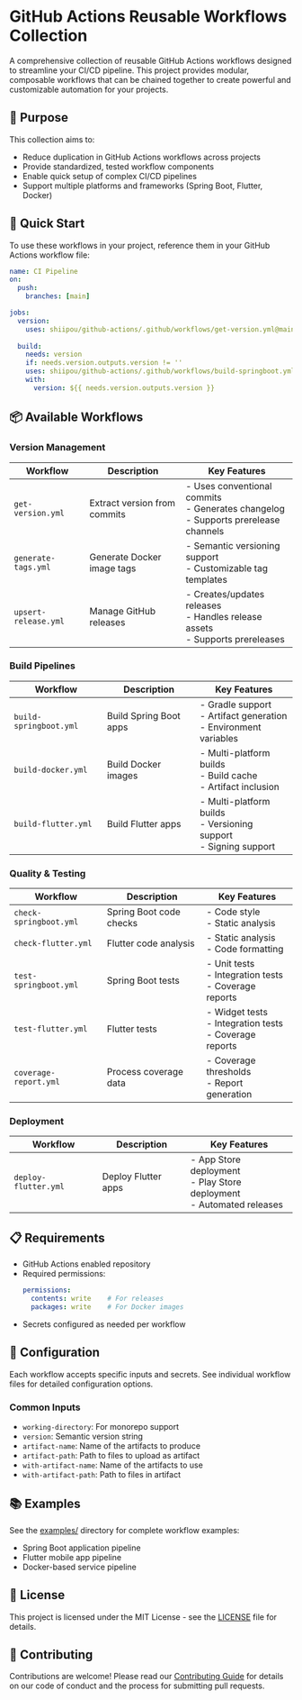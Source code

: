 # GitHub Actions Reusable Workflows Collection

A comprehensive collection of reusable GitHub Actions workflows designed to streamline your CI/CD pipeline. This project provides modular, composable workflows that can be chained together to create powerful and customizable automation for your projects.

## 🎯 Purpose

This collection aims to:
- Reduce duplication in GitHub Actions workflows across projects
- Provide standardized, tested workflow components
- Enable quick setup of complex CI/CD pipelines
- Support multiple platforms and frameworks (Spring Boot, Flutter, Docker)

## 🚀 Quick Start

To use these workflows in your project, reference them in your GitHub Actions workflow file:

```yaml
name: CI Pipeline
on:
  push:
    branches: [main]

jobs:
  version:
    uses: shiipou/github-actions/.github/workflows/get-version.yml@main
    
  build:
    needs: version
    if: needs.version.outputs.version != ''
    uses: shiipou/github-actions/.github/workflows/build-springboot.yml@main
    with:
      version: ${{ needs.version.outputs.version }}
```

## 📦 Available Workflows

### Version Management
| Workflow | Description | Key Features |
|----------|-------------|--------------|
| `get-version.yml` | Extract version from commits | - Uses conventional commits<br>- Generates changelog<br>- Supports prerelease channels |
| `generate-tags.yml` | Generate Docker image tags | - Semantic versioning support<br>- Customizable tag templates |
| `upsert-release.yml` | Manage GitHub releases | - Creates/updates releases<br>- Handles release assets<br>- Supports prereleases |

### Build Pipelines
| Workflow | Description | Key Features |
|----------|-------------|--------------|
| `build-springboot.yml` | Build Spring Boot apps | - Gradle support<br>- Artifact generation<br>- Environment variables |
| `build-docker.yml` | Build Docker images | - Multi-platform builds<br>- Build cache<br>- Artifact inclusion |
| `build-flutter.yml` | Build Flutter apps | - Multi-platform builds<br>- Versioning support<br>- Signing support |

### Quality & Testing
| Workflow | Description | Key Features |
|----------|-------------|--------------|
| `check-springboot.yml` | Spring Boot code checks | - Code style<br>- Static analysis |
| `check-flutter.yml` | Flutter code analysis | - Static analysis<br>- Code formatting |
| `test-springboot.yml` | Spring Boot tests | - Unit tests<br>- Integration tests<br>- Coverage reports |
| `test-flutter.yml` | Flutter tests | - Widget tests<br>- Integration tests<br>- Coverage reports |
| `coverage-report.yml` | Process coverage data | - Coverage thresholds<br>- Report generation |

### Deployment
| Workflow | Description | Key Features |
|----------|-------------|--------------|
| `deploy-flutter.yml` | Deploy Flutter apps | - App Store deployment<br>- Play Store deployment<br>- Automated releases |

## 📋 Requirements

- GitHub Actions enabled repository
- Required permissions:
  ```yaml
  permissions:
    contents: write    # For releases
    packages: write    # For Docker images
  ```
- Secrets configured as needed per workflow

## 🔧 Configuration

Each workflow accepts specific inputs and secrets. See individual workflow files for detailed configuration options.

### Common Inputs
- `working-directory`: For monorepo support
- `version`: Semantic version string
- `artifact-name`: Name of the artifacts to produce
- `artifact-path`: Path to files to upload as artifact
- `with-artifact-name`: Name of the artifacts to use
- `with-artifact-path`: Path to files in artifact

## 📚 Examples

See the [examples/](./examples) directory for complete workflow examples:
- Spring Boot application pipeline
- Flutter mobile app pipeline
- Docker-based service pipeline

## 📜 License

This project is licensed under the MIT License - see the [LICENSE](./LICENSE) file for details.

## 🤝 Contributing

Contributions are welcome! Please read our [Contributing Guide](./CONTRIBUTING.md) for details on our code of conduct and the process for submitting pull requests.
